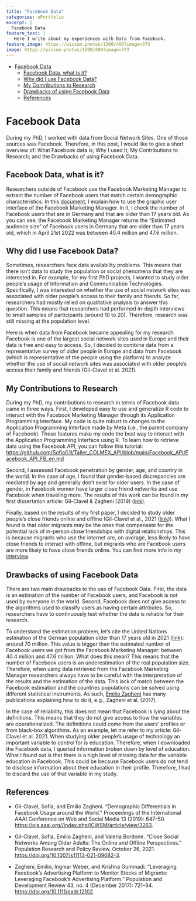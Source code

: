 ```yaml
---
title: "Facebook Data"
categories: ePortfolio
excerpt: |
  Facebook Data
feature_text: |
   Here I write about my experiences with Data from Facebook.
feature_image: https://picsum.photos/1300/400?image=373
image: https://picsum.photos/1300/400?image=373
---
```

-   <a href="#facebook-data" id="toc-facebook-data">Facebook Data</a>
    -   <a href="#facebook-data-what-is-it"
        id="toc-facebook-data-what-is-it">Facebook Data, what is it?</a>
    -   <a href="#why-did-i-use-facebook-data"
        id="toc-why-did-i-use-facebook-data">Why did I use Facebook Data?</a>
    -   <a href="#my-contributions-to-research"
        id="toc-my-contributions-to-research">My Contributions to Research</a>
    -   <a href="#drawbacks-of-using-facebook-data"
        id="toc-drawbacks-of-using-facebook-data">Drawbacks of using Facebook
        Data</a>
    -   <a href="#references" id="toc-references">References</a>
    
    
# Facebook Data

During my PhD, I worked with data from Social Network Sites. One of those sources was Facebook. Therefore, in this post, I would like to give a short overview of: What Facebook data is; Why I used It; My Contributions to Research; and the Drawbacks of using Facebook Data.

## Facebook Data, what is it?

Researchers outside of Facebook use the Facebook Marketing Manager to extract the number of Facebook users that match certain demographic characteristics. In this [document](https://github.com/SofiaG1l/Taller_COLMEX_API/blob/main/Facebook_API/FB_GUI_Audience.pdf), I explain how to use the graphic user interface of the Facebook Marketing Manager. In it, I check the number of Facebook users that are in Germany and that are older than 17 years old. As you can see, the Facebook Marketing Manager returns the “Estimated audience size” of Facebook users in Germany that are older than 17 years old, which in April 21st 2022 was between 40.4 million and 47.6 million. 

## Why did I use Facebook Data?

Sometimes, researchers face data availability problems. This means that there isn’t data to study the population or social phenomena that they are interested in. For example, for my first PhD projects, I wanted to study older people’s usage of Information and Communication Technologies. Specifically, I was interested on whether the use of social network sites was associated with older people’s access to their family and friends. So far, researchers had mostly relied on qualitative analysis to answer this question. This means that researchers had performed in-depth interviews to small samples of participants (around 10 to 20). Therefore, research was still missing at the population level. 

Here is when data from Facebook became appealing for my research. Facebook is one of the largest social network sites used in Europe and their data is free and easy to access. So, I decided to combine data from a representative survey of older people in Europe and data from Facebook (which is representative of the people using the platform) to analyze whether the use of social network sites was associated with older people’s access their family and friends (Gil-Clavel et al. 2021).

## My Contributions to Research

During my PhD, my contributions to research in terms of Facebook data came in three ways. First, I developed easy to use and generalize R code to interact with the Facebook Marketing Manager through its Application Programming Interface. My code is quite robust to changes to the Application Programming Interface made by Meta (i.e., the parent company of Facebook). These features make my code the best way to interact with the Application Programming Interface using R.  To learn how to retrieve data using the Facebook API, you can follow this tutorial: https://github.com/SofiaG1l/Taller_COLMEX_API/blob/main/Facebook_API/Facebook_API_FB_en.md

Second, I assessed Facebook penetration by gender, age, and country in the world. In the case of age, I found that gender-based discrepancies are mediated by age and generally don’t exist for older users. In the case of gender, in Facebook women have larger close friend networks and use Facebook when traveling more. The results of this work can be found in my first dissertation article: Gil-Clavel & Zagheni (2019) ([link](https://ojs.aaai.org//index.php/ICWSM/article/view/3263)).

Finally, based on the results of my first paper, I decided to study older people’s close friends online and offline (Gil-Clavel et al., 2021 ([link](https://doi.org/10.1007/s11113-021-09682-3))). What I found is that older migrants may be the ones that compensate for the potential lack of in-person close friendships with digital relationships. This is because migrants who use the internet are, on average, less likely to have close friends to interact with offline, but migrants who are Facebook users are more likely to have close friends online. You can find more info in my [interview](https://www.demogr.mpg.de/en/news_events_6123/news_press_releases_4630/news/do_migrants_over_50_use_social_media_to_maintain_friendships_9858).

## Drawbacks of using Facebook Data

There are two main drawbacks to the use of Facebook Data. First, the data is an estimation of the number of Facebook users, and Facebook is not used by everyone in the world. Second, Facebook does not give access to the algorithms used to classify users as having certain attributes. So, researchers have to continuously test whether the data is reliable for their research.

To understand the estimation problem, let’s cite the United Nations estimation of the German population older than 17 years old in 2021 ([link](https://data.un.org/Data.aspx?d=POP&f=tableCode%3A22)): around 70 million. This value is bigger than the estimated number of Facebook users we got from the Facebook Marketing Manager: between 40.4 million and 47.6 million. What does this mean? This means that the number of Facebook users is an underestimation of the real population size. Therefore, when using data retrieved from the Facebook Marketing Manager researchers always have to be careful with the interpretation of the results and the estimation of the data. This lack of match between the Facebook estimation and the countries populations can be solved using different statistical instruments. As such, [Emilio Zagheni](https://www.demogr.mpg.de/en/about_us_6113/staff_directory_1899/emilio_zagheni_2243/) has many publications explaining how to do it, e.g., Zagheni et al. (2017).

In the case of reliability, this does not mean that Facebook is lying about the definitions. This means that they do not give access to how the variables are operationalized. The definitions could come from the users’ profiles or from black-box algorithms. As an example, let me refer to my article: Gil-Clavel et al. 2021. When studying older people’s usage of technology an important variable to control for is education. Therefore, when I downloaded the Facebook data, I queried information broken down by level of education. What I found out is that there is a high level of missing data for the variable education in Facebook. This could be because Facebook users do not tend to disclose information about their education in their profile. Therefore, I had to discard the use of that variable in my study. 


## References

* Gil-Clavel, Sofia, and Emilio Zagheni. “Demographic Differentials in Facebook Usage around the World.” Proceedings of the International AAAI Conference on Web and Social Media 13 (2019): 647–50. https://ojs.aaai.org//index.php/ICWSM/article/view/3263.

* Gil-Clavel, Sofia, Emilio Zagheni, and Valeria Bordone. “Close Social Networks Among Older Adults: The Online and Offline Perspectives.” Population Research and Policy Review, October 26, 2021. https://doi.org/10.1007/s11113-021-09682-3.


* Zagheni, Emilio, Ingmar Weber, and Krishna Gummadi. “Leveraging Facebook’s Advertising Platform to Monitor Stocks of Migrants: Leveraging Facebook’s Advertising Platform.” Population and Development Review 43, no. 4 (December 2017): 721–34. https://doi.org/10.1111/padr.12102.






